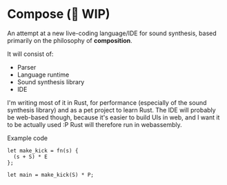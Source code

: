 # Compose (🚧 WIP)

An attempt at a new live-coding language/IDE for sound synthesis, based primarily on the philosophy of **composition**.

It will consist of:

- Parser
- Language runtime
- Sound synthesis library
- IDE

I'm writing most of it in Rust, for performance (especially of the sound synthesis library) and as a pet project to learn Rust. The IDE will probably be web-based though, because it's easier to build UIs in web, and I want it to be actually used :P Rust will therefore run in webassembly.

Example code

```
let make_kick = fn(s) {
  (s + S) * E
};

let main = make_kick(S) * P;
```
